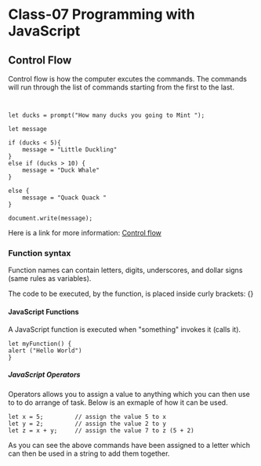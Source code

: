 
# Class-07 Programming with JavaScript


## Control Flow 

Control flow is how the computer excutes the commands. The commands will run through the list of commands starting from the first to the last. 

```


let ducks = prompt("How many ducks you going to Mint ");

let message

if (ducks < 5){
    message = "Little Duckling"
}
else if (ducks > 10) {
    message = "Duck Whale"
}

else {
    message = "Quack Quack "
}

document.write(message);

```

Here is a link for more information: [Control flow](https://developer.mozilla.org/en-US/docs/Glossary/Control_flow)


### Function syntax


Function names can contain letters, digits, underscores, and dollar signs (same rules as variables).

The code to be executed, by the function, is placed inside curly brackets: {}




#### JavaScript Functions 

A JavaScript function is executed when "something" invokes it (calls it).

```
let myFunction() { 
alert ("Hello World")
}

```

##### JavaScript Operators

Operators allows you to assign a value to anything which you can then use to to do arrange of task. Below is an exmaple of how it can be used. 

```
let x = 5;         // assign the value 5 to x
let y = 2;         // assign the value 2 to y
let z = x + y;     // assign the value 7 to z (5 + 2)

```

As you can see the above commands have been assigned to a letter which can then be used in a string to add them together. 



